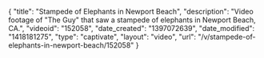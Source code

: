 {
    "title": "Stampede of Elephants in Newport Beach",
    "description": "Video footage of \"The Guy\" that saw a stampede of elephants in Newport Beach, CA.",
    "videoid": "152058",
    "date_created": "1397072639",
    "date_modified": "1418181275",
    "type": "captivate",
    "layout": "video",
    "url": "\/v\/stampede-of-elephants-in-newport-beach\/152058"
}